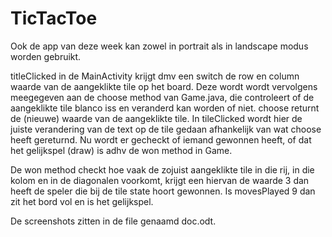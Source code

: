 # TicTacToe

Ook de app van deze week kan zowel in portrait als in landscape modus worden gebruikt.

titleClicked in de MainActivity krijgt dmv een switch de row en column waarde van de aangeklikte tile 
op het board. Deze wordt wordt vervolgens meegegeven aan de choose method van Game.java, die controleert of de 
aangeklikte tile blanco iss en veranderd kan worden of niet. choose returnt de (nieuwe) waarde van de aangeklikte tile.
In tileClicked wordt hier de juiste verandering van de text op de tile gedaan afhankelijk van wat choose heeft gereturnd.
Nu wordt er gecheckt of iemand gewonnen heeft, of dat het gelijkspel (draw) is adhv de won method in Game.

De won method checkt hoe vaak de zojuist aangeklikte tile in die rij, in die kolom en in de diagonalen voorkomt,
krijgt een hiervan de waarde 3 dan heeft de speler die bij de tile state hoort gewonnen. Is movesPlayed 9 dan 
zit het bord vol en is het gelijkspel. 

De screenshots zitten in de file genaamd doc.odt.
